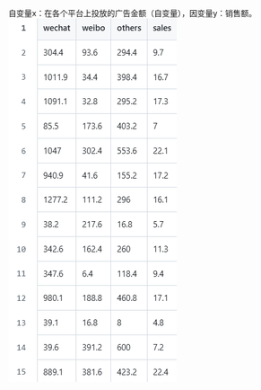 自变量x：在各个平台上投放的广告金额（自变量），因变量y：销售额。
![](https://github.com/JNAIC/24_reports/blob/main/Task/Multi%20Linear%20Regression/img/data.png)
